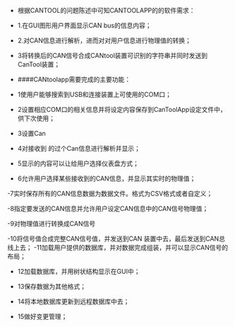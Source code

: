 ﻿- 根据CANTOOL的问题陈述中可知CANTOOLAPP的的软件需求：

- 1.在GUI图形用户界面显示CAN bus的信息内容；

- 2.对CAN信息进行解析，进而对对用户信息进行物理值的转换；

- 3将转换后的CAN信号合成CANtool装置可识别的字符串并同时发送到CanTool装置；

- ####CANtoolapp需要完成的主要功能：

- 1使用户能够搜索到USB和连接装置上可使用的COM口；

- 2设置相应COM口的相关信息并将设定内容保存到CanToolApp设定文件中，供下次使用；

- 3设置Can

- 4对接收到 的过个Can信息进行解析并显示；

- 5显示的内容可以让给用户选择仪表盘方式；
- 6允许用户选择某些接收到的CAN信息，并显示其实时的物理值；

-7实时保存所有的CAN信息数据为数据文件。格式为CSV格式或者自定义；

-8指定要发送的CAN信息并允许用户设定CAN信息中的CAN信号物理值；

-9对物理值进行转换成CAN信号

-10将信号值合成完整CAN信号值，并发送到CAN 装置中去，最后发送到CAN总线上去；
-11加载用户提供的数据库，并对数据完成组装，并可以显示CAN信号的布局；

- 12加载数据库，并用树状结构显示在GUI中；

- 13保存数据为其他格式；

- 14将本地数据库更新到远程数据库中去；

- 15做好变更管理；





